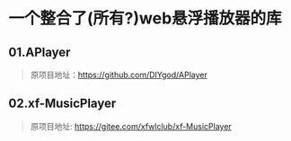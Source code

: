 # 一个整合了(所有?)web悬浮播放器的库

## 01.APlayer
> 原项目地址：https://github.com/DIYgod/APlayer

## 02.xf-MusicPlayer
> 原项目地址: https://gitee.com/xfwlclub/xf-MusicPlayer
>
> 
